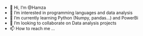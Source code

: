 - 👋 Hi, I’m @Hamza
- 👀 I’m interested in programming languages and data analysis
- 🌱 I’m currently learning Python (Numpy, pandas...) and PowerBi
- 💞️ I’m looking to collaborate on Data analysis projects
- 📫 How to reach me ...

<!---
Hamza-Aou/Hamza-Aou is a ✨ special ✨ repository because its `README.md` (this file) appears on your GitHub profile.
You can click the Preview link to take a look at your changes.
--->
